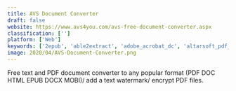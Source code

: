 ```yaml
---
title: AVS Document Converter
draft: false 
website: https://www.avs4you.com/avs-free-document-converter.aspx
classification: ['']
platform: ['Web']
keywords: ['2epub', 'able2extract', 'adobe_acrobat_dc', 'altarsoft_pdf_converter', 'cups-pdf', 'cometdocs', 'docspal', 'evince', 'ghostscript', 'icecream_pdf_converter', 'moopato_ebook_writer', 'online_convert', 'online-pdf', 'pdf_conversion_tool', 'pdfjpg', 'vector_conversion_tool', 'verypdf_pdf_editor', 'wide_angle_pdf_converter', 'wondershare_mepub']
image: 2020/04/AVS-Document-Converter.png
---
```

Free text and PDF document converter to any popular format (PDF DOC HTML EPUB DOCX MOBI)/ add a text watermark/ encrypt PDF files.